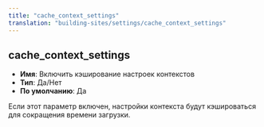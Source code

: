 ```yaml
---
title: "cache_context_settings"
translation: "building-sites/settings/cache_context_settings"
---
```


## cache_context_settings

-   **Имя**: Включить кэширование настроек контекстов
-   **Тип**: Да/Нет
-   **По умолчанию**: Да

Если этот параметр включен, настройки контекста будут кэшироваться для сокращения времени загрузки.
